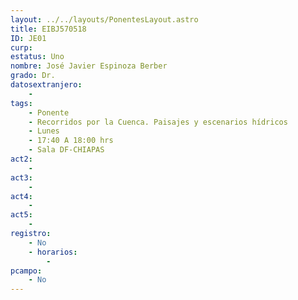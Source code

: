 ```yaml
---
layout: ../../layouts/PonentesLayout.astro
title: EIBJ570518
ID: JE01
curp: 
estatus: Uno
nombre: José Javier Espinoza Berber
grado: Dr.
datosextranjero:
    - 
tags:
    - Ponente
    - Recorridos por la Cuenca. Paisajes y escenarios hídricos
    - Lunes
    - 17:40 A 18:00 hrs
    - Sala DF-CHIAPAS
act2: 
    - 
act3: 
    - 
act4: 
    - 
act5: 
    - 
registro:
    - No
    - horarios:
        -
pcampo:
    - No
---
```

